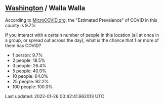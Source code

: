 
## [Washington](/united-states/washington) / Walla Walla

According to [MicroCOVID.org](http://microcovid.org),
the "Estimated Prevalence" of COVID in this county is 9.7%

If you interact with a certain number of people in this location
(all at once in a group, or spread out across the day), what is the chance that
1 or more of them has COVID?

- 1 person: 9.7%
- 2 people: 18.5%
- 3 people: 26.4%
- 5 people: 40.0%
- 10 people: 64.0%
- 25 people: 92.2%
- 100 people: 100.0%

Last updated: 2022-01-26 00:42:41.962013 UTC
